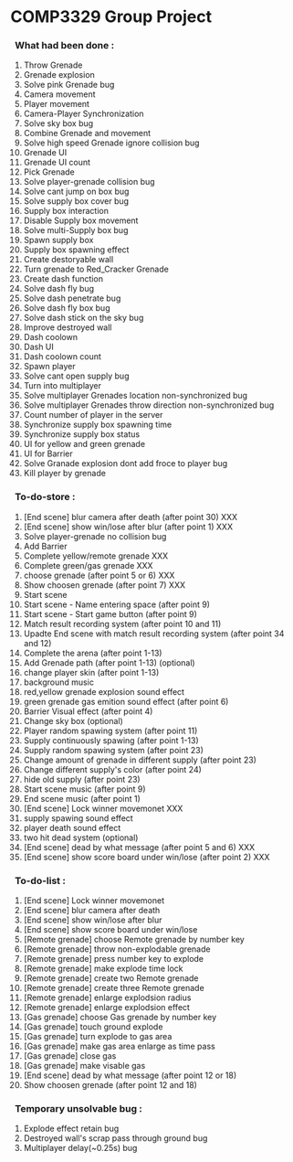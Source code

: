 # COMP3329 Group Project
### &nbsp;&nbsp;What had been done :
1. Throw Grenade 
2. Grenade explosion
3. Solve pink Grenade bug
4. Camera movement
5. Player movement
6. Camera-Player Synchronization
7. Solve sky box bug 
8. Combine Grenade and movement
9. Solve high speed Grenade ignore collision bug
10. Grenade UI
11. Grenade UI count
12. Pick Grenade
13. Solve player-grenade collision bug
14. Solve cant jump on box bug
15. Solve supply box cover bug 
16. Supply box interaction
17. Disable Supply box movement
18. Solve multi-Supply box bug
19. Spawn supply box
20. Supply box spawning effect
21. Create destoryable wall
22. Turn grenade to Red_Cracker Grenade
23. Create dash function
24. Solve dash fly bug
25. Solve dash penetrate bug
26. Solve dash fly box bug
27. Solve dash stick on the sky bug
28. Improve destroyed wall
29. Dash coolown
30. Dash UI
31. Dash coolown count
32. Spawn player
33. Solve cant open supply bug
34. Turn into multiplayer
35. Solve multiplayer Grenades location non-synchronized bug 
36. Solve multiplayer Grenades throw direction non-synchronized bug 
37. Count number of player in the server 
38. Synchronize supply box spawning time
39. Synchronize supply box status
40. UI for yellow and green grenade
41. UI for Barrier
42. Solve Granade explosion dont add froce to player bug
43. Kill player by grenade
### &nbsp;&nbsp;To-do-store :
1. [End scene] blur camera after death (after point 30) XXX
2. [End scene] show win/lose after blur (after point 1) XXX
3. Solve player-grenade no collision bug
4. Add Barrier 
5. Complete yellow/remote grenade XXX
6. Complete green/gas grenade XXX
7. choose grenade (after point 5 or 6) XXX
8. Show choosen grenade (after point 7) XXX
9. Start scene
10. Start scene - Name entering space (after point 9)
11. Start scene - Start game button (after point 9)
12. Match result recording system (after point 10 and 11)
13. Upadte End scene with match result recording system (after point 34 and 12)
14. Complete the arena (after point 1-13)
15. Add Grenade path (after point 1-13) (optional)
16. change player skin (after point 1-13)
17. background music
18. red,yellow grenade explosion sound effect
19. green grenade gas emition sound effect (after point 6)
20. Barrier Visual effect (after point 4)
21. Change sky box (optional)
22. Player random spawing system (after point 11)
23. Supply continuously spawing (after point 1-13)
24. Supply random spawing system (after point 23)  
25. Change amount of grenade in different supply (after point 23) 
26. Change different supply's color (after point 24)
27. hide old supply (after point 23)
28. Start scene music (after point 9)
29. End scene music (after point 1)
30. [End scene] Lock winner movemonet XXX
31. supply spawing sound effect 
32. player death sound effect
33. two hit dead system (optional)
33. [End scene] dead by what message (after point 5 and 6) XXX
34. [End scene] show score board under win/lose (after point 2) XXX
### &nbsp;&nbsp;To-do-list :
1. [End scene] Lock winner movemonet 
2. [End scene] blur camera after death 
3. [End scene] show win/lose after blur 
4. [End scene] show score board under win/lose 
5. [Remote grenade] choose Remote grenade by number key
6. [Remote grenade] throw non-explodable grenade
7. [Remote grenade] press number key to explode
8. [Remote grenade] make explode time lock
9. [Remote grenade] create two Remote grenade
10. [Remote grenade] create three Remote grenade
11. [Remote grenade] enlarge explodsion radius
12. [Remote grenade] enlarge explodsion effect
13. [Gas grenade] choose Gas grenade by number key
14. [Gas grenade] touch ground explode
15. [Gas grenade] turn explode to gas area
16. [Gas grenade] make gas area enlarge as time pass
17. [Gas grenade] close gas
18. [Gas grenade] make visable gas 
19. [End scene] dead by what message (after point 12 or 18)
20. Show choosen grenade (after point 12 and 18)
### &nbsp;&nbsp;Temporary unsolvable bug :
1. Explode effect retain bug
2. Destroyed wall's scrap pass through ground bug 
3. Multiplayer delay(~0.25s) bug
